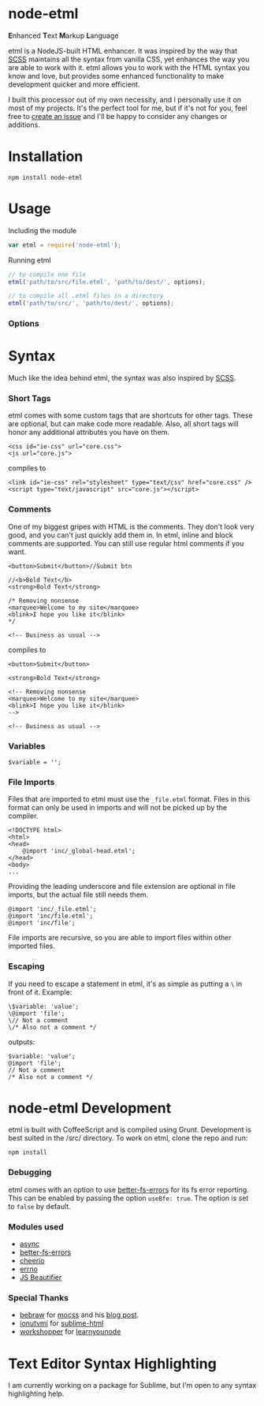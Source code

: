 node-etml
===
**E**nhanced **T**ext **M**arkup **L**anguage

etml is a NodeJS-built HTML enhancer. It was inspired by the way that [SCSS](http://sass-lang.com/documentation/file.SCSS_FOR_SASS_USERS.html) maintains all the syntax from vanilla CSS, yet enhances the way you are able to work with it. etml allows you to work with the HTML syntax you know and love, but provides some enhanced functionality to make development quicker and more efficient.

I built this processor out of my own necessity, and I personally use it on most of my projects. It's the perfect tool for me, but if it's not for you, feel free to [create an issue](https://github.com/chrisdothtml/node-etml/issues) and I'll be happy to consider any changes or additions.

Installation
===

```
npm install node-etml
```

Usage
===

Including the module

```js
var etml = require('node-etml');
```

Running etml

```js
// to compile one file
etml('path/to/src/file.etml', 'path/to/dest/', options);

// to compile all .etml files in a directory
etml('path/to/src/', 'path/to/dest/', options);
```

### Options

Syntax
===

Much like the idea behind etml, the syntax was also inspired by [SCSS](http://sass-lang.com/documentation/file.SCSS_FOR_SASS_USERS.html).

### Short Tags

etml comes with some custom tags that are shortcuts for other tags. These are optional, but can make code more readable. Also, all short tags will honor any additional attributes you have on them.

````
<css id="ie-css" url="core.css">
<js url="core.js">
````

compiles to

````
<link id="ie-css" rel="stylesheet" type="text/css" href="core.css" />
<script type="text/javascript" src="core.js"></script>
````

### Comments

One of my biggest gripes with HTML is the comments. They don't look very good, and you can't just quickly add them in. In etml, inline and block comments are supported. You can still use regular html comments if you want.

````
<button>Submit</button>//Submit btn

//<b>Bold Text</b>
<strong>Bold Text</strong>

/* Removing nonsense
<marquee>Welcome to my site</marquee>
<blink>I hope you like it</blink>
*/

<!-- Business as usual -->
````

compiles to

````
<button>Submit</button>

<strong>Bold Text</strong>

<!-- Removing nonsense
<marquee>Welcome to my site</marquee>
<blink>I hope you like it</blink>
-->

<!-- Business as usual -->
````

### Variables

````
$variable = '';
````

### File Imports

Files that are imported to etml must use the `_file.etml` format. Files in this format can only be used in imports and will not be picked up by the compiler.

````
<!DOCTYPE html>
<html>
<head>
	@import 'inc/_global-head.etml';
</head>
<body>
...
````

Providing the leading underscore and file extension are optional in file imports, but the actual file still needs them.

````
@import 'inc/_file.etml';
@import 'inc/file.etml';
@import 'inc/file';
````

File imports are recursive, so you are able to import files within other imported files.

### Escaping

If you need to escape a statement in etml, it's as simple as putting a `\` in front of it. Example:

````
\$variable: 'value';
\@import 'file';
\// Not a comment
\/* Also not a comment */
````

outputs:

````
$variable: 'value';
@import 'file';
// Not a comment
/* Also not a comment */
````

node-etml Development
===

etml is built with CoffeeScript and is compiled using Grunt. Development is best suited in the /src/ directory. To work on etml, clone the repo and run:

```
npm install
```

### Debugging

etml comes with an option to use [better-fs-errors](https://github.com/chrisdothtml/better-fs-errors) for its fs error reporting. This can be enabled by passing the option `useBfe: true`. The option is set to `false` by default.

### Modules used

- [async](https://github.com/caolan/async)
- [better-fs-errors](https://github.com/chrisdothtml/better-fs-errors)
- [cheerio](https://github.com/cheeriojs/cheerio)
- [errno](https://github.com/rvagg/node-errno)
- [JS Beautifier](https://github.com/beautify-web/js-beautify)

### Special Thanks

- [bebraw](https://github.com/bebraw) for [mocss](https://github.com/bebraw/mocss) and his [blog post](http://www.nixtu.info/2011/12/how-to-write-css-preprocessor-using.html).
- [ionutvmi](https://github.com/ionutvmi) for [sublime-html](https://github.com/ionutvmi/sublime-html)
- [workshopper](https://github.com/workshopper) for [learnyounode](https://github.com/workshopper/learnyounode)

Text Editor Syntax Highlighting
===

I am currently working on a package for Sublime, but I'm open to any syntax highlighting help.